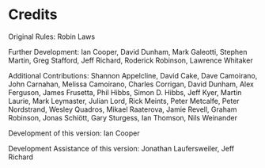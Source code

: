# Credits

Original Rules: Robin Laws

Further Development: Ian Cooper, David Dunham, Mark Galeotti, Stephen Martin, Greg Stafford, Jeff Richard, Roderick Robinson, Lawrence Whitaker

Additional Contributions: Shannon Appelcline, David Cake, Dave Camoirano, John Carnahan, Melissa Camoirano, Charles Corrigan, David Dunham, Alex Ferguson, James Frusetta, Phil Hibbs, Simon D. Hibbs, Jeff Kyer, Martin Laurie, Mark Leymaster, Julian Lord, Rick Meints, Peter Metcalfe, Peter Nordstrand, Wesley Quadros, Mikael Raaterova, Jamie Revell, Graham Robinson, Jonas Schiött, Gary Sturgess, Ian Thomson, Nils Weinander

Development of this version: Ian Cooper

Development Assistance of this version: Jonathan Laufersweiler, Jeff Richard

